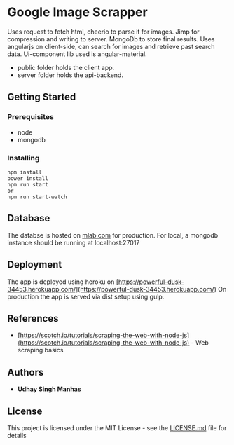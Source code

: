 # Google Image Scrapper

Uses request to fetch html, cheerio to parse it for images. Jimp for compression and writing to server. MongoDb to store final results.
Uses angularjs on client-side, can search for images and retrieve past search data. Ui-component lib used is angular-material.
* public folder holds the client app.
* server folder holds the api-backend.

## Getting Started

### Prerequisites

* node
* mongodb

### Installing

```
npm install
bower install
npm run start
or
npm run start-watch
```

## Database

The databse is hosted on [mlab.com](https://mlab.com) for production.
For local, a mongodb instance should be running at localhost:27017

## Deployment

The app is deployed using heroku on [https://powerful-dusk-34453.herokuapp.com/](https://powerful-dusk-34453.herokuapp.com/)
On production the app is served via dist setup using gulp.

## References

* [https://scotch.io/tutorials/scraping-the-web-with-node-js](https://scotch.io/tutorials/scraping-the-web-with-node-js) - Web scraping basics

## Authors

* **Udhay Singh Manhas** 

## License

This project is licensed under the MIT License - see the [LICENSE.md](LICENSE.md) file for details

